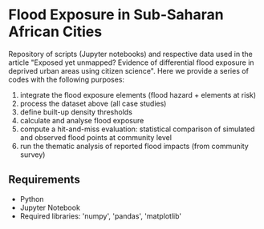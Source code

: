 # Flood Exposure in Sub-Saharan African Cities

Repository of scripts (Jupyter notebooks) and respective data used in the article "Exposed yet unmapped? Evidence of differential flood exposure in deprived urban areas using citizen science". 
Here we provide a series of codes with the following purposes:
1) integrate the flood exposure elements (flood hazard + elements at risk) 
2) process the dataset above (all case studies)
3) define built-up density thresholds
4) calculate and analyse flood exposure
6) compute a hit-and-miss evaluation: statistical comparison of simulated and observed flood points at community level
7) run the thematic analysis of reported flood impacts (from community survey)
   

## Requirements
- Python
- Jupyter Notebook
- Required libraries: 'numpy', 'pandas', 'matplotlib'


